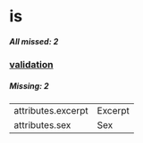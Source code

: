 # is

##### All missed: 2


### [validation](https://github.com/Laravel-Lang/lang/blob/master/locales/is/validation.php)

##### Missing: 2

<table >
<tr><td align="left" >
attributes.excerpt
</td>
<td align="left" >
Excerpt
</td>
</tr>
<tr><td align="left" >
attributes.sex
</td>
<td align="left" >
Sex
</td>
</tr>

</table>


